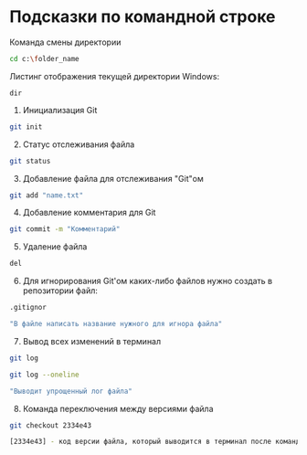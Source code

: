 # Подсказки по командной строке
Команда смены директории
```sh
cd c:\folder_name
```

Листинг отображения текущей директории
Windows:
```
dir
```
1. Инициализация Git
```sh 
git init
```
2. Статус отслеживания файла
```sh
git status
```
3. Добавление файла для отслеживания "Git"ом
```sh
git add "name.txt"
```
4. Добавление комментария для Git
```sh
git commit -m "Комментарий"
```
5. Удаление файла
```sh
del
```
6. Для игнорирования Git'ом каких-либо файлов нужно создать в репозитории файл:
```sh
.gitignor

"В файле написать название нужного для игнора файла"
```
7. Вывод всех изменений в терминал
```sh
git log
```
```sh
git log --oneline

"Выводит упрощенный лог файла"
```
8. Команда переключения между версиями файла
```sh
git checkout 2334e43

[2334e43] - код версии файла, который выводится в терминал после команды "git log"
```

